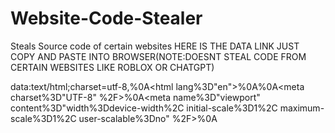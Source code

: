 # Website-Code-Stealer
Steals Source code of certain websites
HERE IS THE DATA LINK JUST COPY AND PASTE INTO BROWSER(NOTE:DOESNT STEAL CODE FROM CERTAIN WEBSITES LIKE ROBLOX OR CHATGPT)

data:text/html;charset=utf-8,<!DOCTYPE html>%0A<html lang%3D"en">%0A<head>%0A<meta charset%3D"UTF-8" %2F>%0A<meta name%3D"viewport" content%3D"width%3Ddevice-width%2C initial-scale%3D1%2C maximum-scale%3D1%2C user-scalable%3Dno" %2F>%0A<title>Educational Demo%3A Fetch Website Code<%2Ftitle>%0A<style>%0A  %2F* Reset and base styles *%2F%0A  *%2C *%3Abefore%2C *%3Aafter %7B box-sizing%3A border-box%3B %7D%0A  body %7B%0A    margin%3A 0%3B%0A    font-family%3A 'Segoe UI'%2C Tahoma%2C Geneva%2C Verdana%2C sans-serif%3B%0A    background%3A %23121212%3B%0A    color%3A %23e0e0e0%3B%0A    display%3A flex%3B%0A    flex-direction%3A column%3B%0A    align-items%3A center%3B%0A    justify-content%3A flex-start%3B%0A    min-height%3A 100vh%3B%0A  
padding%3A 1rem%3B%0A  %7D%0A  %23app %7B%0A    max-width%3A 350px%3B%0A    width%3A 100%25%3B%0A    max-height%3A 600px%3B%0A    display%3A flex%3B%0A    flex-direction%3A column%3B%0A    background%3A %231e1e1e%3B%0A    border-radius%3A 8px%3B%0A    padding%3A 1rem%3B%0A    box-shadow%3A 0 0 8px rgba(0%2C0%2C0%2C0.8)%3B%0A    overflow%3A hidden%3B%0A  %7D%0A  h1 %7B%0A    font-size%3A 1.5rem%3B%0A    margin-bottom%3A 0.5rem%3B%0A    color%3A %2380cbc4%3B%0A    text-align%3A center%3B%0A  %7D%0A  label %7B%0A    font-weight%3A 600%3B%0A    margin-bottom%3A 0.3rem%3B%0A    display%3A blo
ck%3B%0A    color%3A %2380cbc4%3B%0A  %7D%0A  input%5Btype%3D"url"%5D %7B%0A    width%3A 100%25%3B%0A    padding%3A 0.5rem%3B%0A    border%3A none%3B%0A    border-radius%3A 4px%3B%0A    font-size%3A 1rem%3B%0A    outline-offset%3A 2px%3B%0A    outline-color%3A %2380cbc4%3B%0A  %7D%0A  button %7B%0A    margin-top%3A 0.75rem%3B%0A    padding%3A 0.5rem 1rem%3B%0A    background%3A %2380cbc4%3B%0A    color%3A %23121212%3B%0A    border%3A none%3B%0A    border-radius%3A 4px%3B%0A    font-size%3A 1.1rem%3B%0A    font-weight%3A 700%3B%0A    cursor%3A pointer%3B%0A    transition%3A background-color 0.3s%3B%0A  %7D%0A  button%3Ahover%2C%0A  button%3Afocus %7B%0A    background%3A %234db6ac%3B%0A    outline%3A none%3B%0A  %7D%0A  %23output %7B%0A    margin-top%3A 1rem%3B%0A    background%3A %23263238%3B%0A    color%3A %23cfd8dc%3B%0A    font-family%3A Consolas%2C Monaco%2C 'Courier New'%2C monospace%3B%0A    font-size%3A 0.85rem%3B%0A    line-height%3A 1.3%3B%0A    overflow-y%3A auto%3B%0A    flex-grow%3A 1%3B%0A    padding%3A 0.75rem%3B%0A   
border-radius%3A 6px%3B%0A    max-height%3A 300px%3B%0A    white-space%3A pre-wrap%3B%0A    word-wrap%3A break-word%3B%0A    border%3A 1px solid %2337474f%3B%0A  %7D%0A  %23disclaimer %7B%0A    margin-top%3A 1rem%3B%0A    font-size%3A 0.75rem%3B%0A    color%3A %23b0bec5%3B%0A    background%3A %2337474f%3B%0A    padding%3A 0.75rem%3B%0A    border-radius%3A 6px%3B%0A    line-height%3A 1.2%3B%0A  %7D%0A<%2Fstyle>%0A<%2Fhead>%0A<body>%0A<div id%3D"app" role%3D"main" aria-label%3D"Website source code fetch">%0A<h1>Fetch Website Code<%2Fh1>%0A<label for%3D"url">Enter URL%3A<%2Flabel>%0A<input type%3D"url" id%3D"url" placeholder%3D"https%3A%2F%2Fexample.com" required %2F>%0A<button id%3D"fetchButton">Fetch Code<%2Fbutton>%0A<div id%3D"output" aria-live%3D"polite"><%2Fdiv>%0A<div id%3D"disclaimer">%0A  This tool fetches the source code of the provided URL. Please use responsibly.%0A<%2Fdiv>%0A<%2Fdiv>%0A<script>%0Adocument.getElementById('fetchButton').addEventListener('click'%2C function() %7B%0A  const url %3D document.getElementById('url').value%3B%0A  if (!url) %7B%0A    alert('Please enter a valid URL.')%3B%0A    return%3B%0A  %7D%0A  %2F%2F Clear previous output%0A  const outputDiv %3D document.getElementById('output')%3B%0A  
outputDiv.textContent %3D 'Loading...'%3B%0A%0A  let outputText %3D ''%3B %2F%2F Declare here so all parts can access it%0A%0A  fetch(url)%0A    .then(response %3D> %7B%0A      if (!response.ok) throw new Error('Network response was not ok%3A ' %2B response.statusText)%3B%0A      return response.text()%3B%0A    %7D)%0A    .then(htmlText %3D> %7B%0A      %2F%2F Parse the HTML to find linked resources%0A      const parser %3D new DOMParser()%3B%0A      const doc %3D parser.parseFromString(htmlText%2C 'text%2Fhtml')%3B%0A%0A  
%2F%2F Append main HTML%0A      outputText %2B%3D '--- HTML ---%5Cn' %2B htmlText %2B '%5Cn%5Cn'%3B%0A%0A      %2F%2F Inline styles%0A      Array.from(doc.querySelectorAll('style')).forEach((style%2C i) %3D> %7B%0A        outputText %2B%3D %60--- Inline CSS %23%24%7Bi %2B 1%7D ---%5Cn%24%7Bstyle.textContent%7D%5Cn%5Cn%60%3B%0A      %7D)%3B%0A%0A      %2F%2F External CSS%0A      const cssPromises %3D Array.from(doc.querySelectorAll('link%5Brel%3D"stylesheet"%5D')).map(link %3D> %7B%0A        const href %3D link.getAttribute('href')%3B%0A        const fullHref %3D new URL(href%2C url).href%3B%0A        return fetch(fullHref)%0A          .then(res %3D> %7B%0A            if (!res.ok) throw new Error('Failed to fetch CSS%3A ' %2B fullHref)%3B%0A            return res.text()%3B%0A          %7D)%0A          .then(css %3D> %7B%0A            outputText %2B%3D %60--- External CSS%3A %24%7BfullHref%7D ---%5Cn%24%7Bcss%7D%5Cn%5Cn%60%3B%0A          %7D)%0A          .catch(err %3D> %7B%0A            outputText %2B%3D %60--- Failed to fetch CSS%3A %24%7BfullHref%7D ---%5Cn%24%7Berr.message%7D%5Cn%5Cn%60%3B%0A          %7D)%3B%0A      %7D)%3B%0A%0A      %2F%2F Inline scripts%0A      Array.from(doc.querySelectorAll('script')).forEach((script%2C i) %3D> %7B%0A        if (!script.getAttribute('src')) %7B%0A          outputText %2B%3D %60--- Inline JavaScript %23%24%7Bi %2B 1%7D ---%5Cn%24%7Bscript.textContent%7D%5Cn%5Cn%60%3B%0A        %7D%0A      %7D)%3B%0A%0A      %2F%2F External scripts%0A      const jsPromises %3D Array.from(doc.querySelectorAll('script%5Bsrc%5D')).map(script %3D> %7B%0A        const srcAttr %3D script.getAttribute('src')%3B%0A        const fullSrc %3D new URL(srcAttr%2C url).href%3B%0A        return fetch(fullSrc)%0A          .then(res %3D> %7B%0A            if (!res.ok) throw new Error('Failed to fetch JS%3A ' %2B fullSrc)%3B%0A            return res.text()%3B%0A          %7D)%0A          .then(js %3D> %7B%0A            outputText %2B%3D %60--- External JavaScript%3A %24%7BfullSrc%7D ---%5Cn%24%7Bjs%7D%5Cn%5Cn%60%3B%0A          %7D)%0A          .catch(err %3D> %7B%0A            outputText %2B%3D %60--- Failed to fetch JS%3A %24%7BfullSrc%7D ---%5Cn%24%7Berr.message%7D%5Cn%5Cn%60%3B%0A          %7D)%3B%0A      %7D)%3B%0A%0A      %2F%2F Wait for all external CSS and JS fetches%0A      return Promise.all(%5B...cssPromises%2C ...jsPromises%5D)%3B%0A    %7D)%0A    .then(() %3D> %7B%0A      %2F%2F After all fetches complete%2C display the collected code%0A      outputDiv.textContent %3D outputText%3B%0A    %7D)%0A    .catch(error %3D> %7B%0A      outputDiv.textContent %3D 'Error fetching the URL%3A ' %2B error.message%3B%0A    %7D)%3B%0A%7D)%3B%0A<%2Fscript>%0A<%2Fbody>%0A<%2Fhtml>
